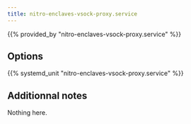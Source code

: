 ```yaml
---
title: nitro-enclaves-vsock-proxy.service
---
```


{{% provided_by "nitro-enclaves-vsock-proxy.service" %}}

## Options

{{% systemd_unit "nitro-enclaves-vsock-proxy.service" %}}

## Additionnal notes

Nothing here.